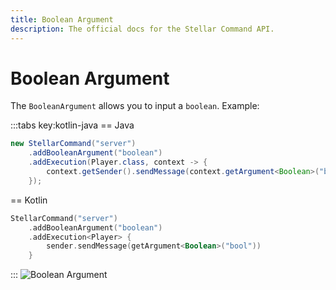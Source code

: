 ```yaml
---
title: Boolean Argument
description: The official docs for the Stellar Command API.
---
```


# Boolean Argument

The `BooleanArgument` allows you to input a `boolean`. Example:

:::tabs key:kotlin-java
== Java
```Java
new StellarCommand("server")
    .addBooleanArgument("boolean")
    .addExecution(Player.class, context -> {
        context.getSender().sendMessage(context.getArgument<Boolean>("bool"));
    });
```
== Kotlin
```Kotlin
StellarCommand("server")
    .addBooleanArgument("boolean")
    .addExecution<Player> {
        sender.sendMessage(getArgument<Boolean>("bool"))
    }
```
:::
![Boolean Argument](https://cdn.lutto.dev/stellar/gifs/basic/boolean.gif)